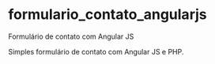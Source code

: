# formulario_contato_angularjs
Formulário de contato com Angular JS

Simples formulário de contato com Angular JS e  PHP.
